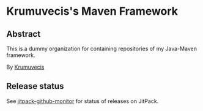 # Krumuvecis's Maven Framework

## Abstract

This is a dummy organization for containing repositories of my Java-Maven framework.

By [Krumuvecis](https://github.com/Krumuvecis)


## Release status

See [jitpack-github-monitor](https://github.com/KruMF/jitpack-github-monitor) for status of releases on JitPack.
